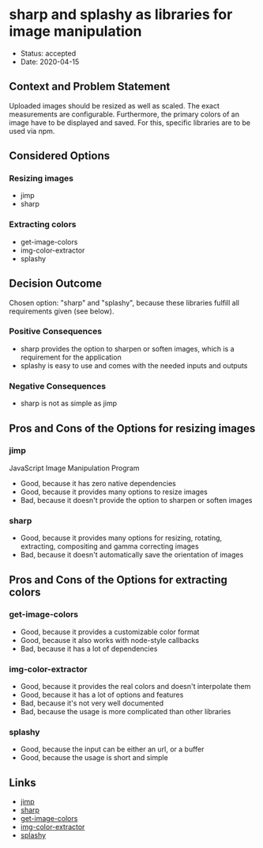 # sharp and splashy as libraries for image manipulation

* Status: accepted
* Date: 2020-04-15

## Context and Problem Statement

Uploaded images should be resized as well as scaled. The exact measurements are configurable. Furthermore, the primary colors of an image have to be displayed and saved. For this, specific libraries are to be used via npm.

## Considered Options

### Resizing images

* jimp
* sharp

### Extracting colors

* get-image-colors
* img-color-extractor
* splashy

## Decision Outcome

Chosen option: "sharp" and "splashy", because these libraries fulfill all requirements given (see below).

### Positive Consequences

* sharp provides the option to sharpen or soften images, which is a requirement for the application
* splashy is easy to use and comes with the needed inputs and outputs

### Negative Consequences <!-- optional -->

* sharp is not as simple as jimp

## Pros and Cons of the Options for resizing images

### jimp

JavaScript Image Manipulation Program

* Good, because it has zero native dependencies
* Good, because it provides many options to resize images
* Bad, because it doesn't provide the option to sharpen or soften images

### sharp

* Good, because it provides many options for resizing, rotating, extracting, compositing and gamma correcting images
* Bad, because it doesn't automatically save the orientation of images

## Pros and Cons of the Options for extracting colors

### get-image-colors

* Good, because it provides a customizable color format
* Good, because it also works with node-style callbacks
* Bad, because it has a lot of dependencies

### img-color-extractor

* Good, because it provides the real colors and doesn't interpolate them
* Good, because it has a lot of options and features
* Bad, because it's not very well documented
* Bad, because the usage is more complicated than other libraries

### splashy

* Good, because the input can be either an url, or a buffer
* Good, because the usage is short and simple

## Links

* [jimp](https://www.npmjs.com/package/jimp)
* [sharp](https://www.npmjs.com/package/sharp)
* [get-image-colors](https://www.npmjs.com/package/get-image-colors)
* [img-color-extractor](https://www.npmjs.com/package/img-color-extractor)
* [splashy](https://www.npmjs.com/package/splashy)
